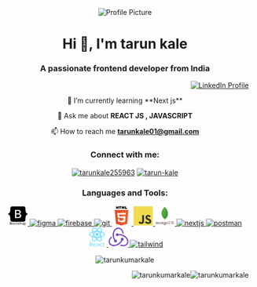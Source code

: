 <div align="center">
<div align="center">
  <img src="https://github.com/tarunkumarkale/tarunkumarkale/assets/130459422/c703192b-7aea-4b6f-aa6d-d4ee8564133e" alt="Profile Picture" height="420" width="100%">
</div>


</div>


<h1 align="center">Hi 👋, I'm tarun kale</h1>
<h3 align="center">A passionate frontend developer from India</h3>


<p align="right">
  <a href="https://www.linkedin.com/in/tarun-kale" target="_blank">
    <img src="https://img.shields.io/badge/LinkedIn-tarun--kale-blue?style=for-the-badge&logo=linkedin" alt="LinkedIn Profile">
  </a>
</p>

<div  align="center" >
 🌱 I’m currently learning **Next js**

 💬 Ask me about **REACT JS , JAVASCRIPT**

 📫 How to reach me **tarunkale01@gmail.com**</div>


<h3 align="center">Connect with me:</h3>
<p align="center">
<a href="https://twitter.com/tarunkale255963" target="blank"><img align="center" src="https://raw.githubusercontent.com/rahuldkjain/github-profile-readme-generator/master/src/images/icons/Social/twitter.svg" alt="tarunkale255963" height="30" width="40" /></a>
<a href="https://linkedin.com/in/tarun-kale" target="blank"><img align="center" src="https://raw.githubusercontent.com/rahuldkjain/github-profile-readme-generator/master/src/images/icons/Social/linked-in-alt.svg" alt="tarun-kale" height="30" width="40" /></a>
</p>

<h3 align="center">Languages and Tools:</h3>
<p align="center"> <a href="https://getbootstrap.com" target="_blank" rel="noreferrer"> <img src="https://raw.githubusercontent.com/devicons/devicon/master/icons/bootstrap/bootstrap-plain-wordmark.svg" alt="bootstrap" width="40" height="40"/> </a> <a href="https://www.figma.com/" target="_blank" rel="noreferrer"> <img src="https://www.vectorlogo.zone/logos/figma/figma-icon.svg" alt="figma" width="40" height="40"/> </a> <a href="https://firebase.google.com/" target="_blank" rel="noreferrer"> <img src="https://www.vectorlogo.zone/logos/firebase/firebase-icon.svg" alt="firebase" width="40" height="40"/> </a> <a href="https://git-scm.com/" target="_blank" rel="noreferrer"> <img src="https://www.vectorlogo.zone/logos/git-scm/git-scm-icon.svg" alt="git" width="40" height="40"/> </a> <a href="https://www.w3.org/html/" target="_blank" rel="noreferrer"> <img src="https://raw.githubusercontent.com/devicons/devicon/master/icons/html5/html5-original-wordmark.svg" alt="html5" width="40" height="40"/> </a> <a href="https://developer.mozilla.org/en-US/docs/Web/JavaScript" target="_blank" rel="noreferrer"> <img src="https://raw.githubusercontent.com/devicons/devicon/master/icons/javascript/javascript-original.svg" alt="javascript" width="40" height="40"/> </a> <a href="https://www.mongodb.com/" target="_blank" rel="noreferrer"> <img src="https://raw.githubusercontent.com/devicons/devicon/master/icons/mongodb/mongodb-original-wordmark.svg" alt="mongodb" width="40" height="40"/> </a> <a href="https://nextjs.org/" target="_blank" rel="noreferrer"> <img src="https://cdn.worldvectorlogo.com/logos/nextjs-2.svg" alt="nextjs" width="40" height="40"/> </a> <a href="https://postman.com" target="_blank" rel="noreferrer"> <img src="https://www.vectorlogo.zone/logos/getpostman/getpostman-icon.svg" alt="postman" width="40" height="40"/> </a> <a href="https://reactjs.org/" target="_blank" rel="noreferrer"> <img src="https://raw.githubusercontent.com/devicons/devicon/master/icons/react/react-original-wordmark.svg" alt="react" width="40" height="40"/> </a> <a href="https://redux.js.org" target="_blank" rel="noreferrer"> <img src="https://raw.githubusercontent.com/devicons/devicon/master/icons/redux/redux-original.svg" alt="redux" width="40" height="40"/> </a> <a href="https://tailwindcss.com/" target="_blank" rel="noreferrer"> <img src="https://www.vectorlogo.zone/logos/tailwindcss/tailwindcss-icon.svg" alt="tailwind" width="40" height="40"/> </a> </p>

<p align="center"><img align="center" src="https://github-readme-stats.vercel.app/api/top-langs?username=tarunkumarkale&show_icons=true&locale=en&layout=compact" alt="tarunkumarkale" /></p>

<p><img align="right" src="https://github-readme-stats.vercel.app/api?username=tarunkumarkale&show_icons=true&locale=en" alt="tarunkumarkale" /></p>

<p><img align="right" src="https://github-readme-streak-stats.herokuapp.com/?user=tarunkumarkale&" alt="tarunkumarkale" /></p>
